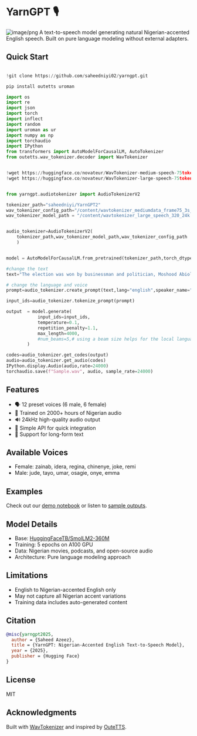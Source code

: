 # YarnGPT 🎙️
![image/png](https://github.com/saheedniyi02/yarngpt/blob/main/notebooks%2Faudio_0c026c21-f432-4d20-a86b-899a10d9ed60.webp)
A text-to-speech model generating natural Nigerian-accented English speech. Built on pure language modeling without external adapters.

## Quick Start

```python

!git clone https://github.com/saheedniyi02/yarngpt.git

pip install outetts uroman

import os
import re
import json
import torch
import inflect
import random
import uroman as ur
import numpy as np
import torchaudio
import IPython
from transformers import AutoModelForCausalLM, AutoTokenizer
from outetts.wav_tokenizer.decoder import WavTokenizer


!wget https://huggingface.co/novateur/WavTokenizer-medium-speech-75token/resolve/main/wavtokenizer_mediumdata_frame75_3s_nq1_code4096_dim512_kmeans200_attn.yaml
!wget https://huggingface.co/novateur/WavTokenizer-large-speech-75token/resolve/main/wavtokenizer_large_speech_320_24k.ckpt


from yarngpt.audiotokenizer import AudioTokenizerV2

tokenizer_path="saheedniyi/YarnGPT2"
wav_tokenizer_config_path="/content/wavtokenizer_mediumdata_frame75_3s_nq1_code4096_dim512_kmeans200_attn.yaml"
wav_tokenizer_model_path = "/content/wavtokenizer_large_speech_320_24k.ckpt"


audio_tokenizer=AudioTokenizerV2(
    tokenizer_path,wav_tokenizer_model_path,wav_tokenizer_config_path
    )


model = AutoModelForCausalLM.from_pretrained(tokenizer_path,torch_dtype="auto").to(audio_tokenizer.device)

#change the text
text="The election was won by businessman and politician, Moshood Abiola, but Babangida annulled the results, citing concerns over national security."

# change the language and voice
prompt=audio_tokenizer.create_prompt(text,lang="english",speaker_name="idera")

input_ids=audio_tokenizer.tokenize_prompt(prompt)

output  = model.generate(
            input_ids=input_ids,
            temperature=0.1,
            repetition_penalty=1.1,
            max_length=4000,
            #num_beams=5,# using a beam size helps for the local languages but not english
        )

codes=audio_tokenizer.get_codes(output)
audio=audio_tokenizer.get_audio(codes)
IPython.display.Audio(audio,rate=24000)
torchaudio.save(f"Sample.wav", audio, sample_rate=24000)

```

## Features

- 🗣️ 12 preset voices (6 male, 6 female)
- 🎯 Trained on 2000+ hours of Nigerian audio
- 🔊 24kHz high-quality audio output
- 🚀 Simple API for quick integration
- 📝 Support for long-form text

## Available Voices
- Female: zainab, idera, regina, chinenye, joke, remi
- Male: jude, tayo, umar, osagie, onye, emma

## Examples

Check out our [demo notebook](link-to-notebook) or listen to [sample outputs](https://huggingface.co/saheedniyi/YarnGPT/tree/main/audio).

## Model Details

- Base: [HuggingFaceTB/SmolLM2-360M](https://huggingface.co/HuggingFaceTB/SmolLM2-360M)
- Training: 5 epochs on A100 GPU
- Data: Nigerian movies, podcasts, and open-source audio
- Architecture: Pure language modeling approach

## Limitations

- English to Nigerian-accented English only
- May not capture all Nigerian accent variations
- Training data includes auto-generated content

## Citation

```bibtex
@misc{yarngpt2025,
  author = {Saheed Azeez},
  title = {YarnGPT: Nigerian-Accented English Text-to-Speech Model},
  year = {2025},
  publisher = {Hugging Face}
}
```

## License
MIT

## Acknowledgments
Built with [WavTokenizer](https://github.com/jishengpeng/WavTokenizer) and inspired by [OuteTTS](https://huggingface.co/OuteAI/OuteTTS-0.2-500M/).
